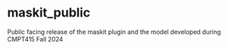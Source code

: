 # maskit_public
Public facing release of the maskit plugin and the model developed during CMPT415 Fall 2024
